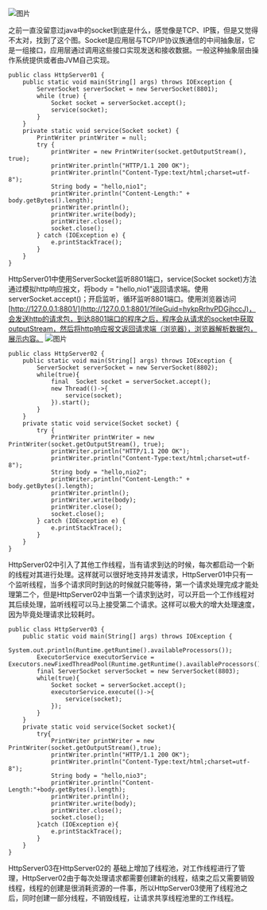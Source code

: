![图片](https://uploader.shimo.im/f/dycnu5zmtCivkQBg.png!thumbnail?fileGuid=hykpRrhvPDGjhccJ)

之前一直没留意过java中的socket到底是什么，感觉像是TCP、IP簇，但是又觉得不太对，找到了这个图。Socket是应用层与TCP/IP协议族通信的中间抽象层，它是一组接口，应用层通过调用这些接口实现发送和接收数据。一般这种抽象层由操作系统提供或者由JVM自己实现。

```plain
public class HttpServer01 {
    public static void main(String[] args) throws IOException {
        ServerSocket serverSocket = new ServerSocket(8801);
        while (true) {
            Socket socket = serverSocket.accept();
            service(socket);
        }
    }
    private static void service(Socket socket) {
        PrintWriter printWriter = null;
        try {
            printWriter = new PrintWriter(socket.getOutputStream(), true);
            printWriter.println("HTTP/1.1 200 OK");
            printWriter.println("Content-Type:text/html;charset=utf-8");
            String body = "hello,nio1";
            printWriter.println("Content-Length:" + body.getBytes().length);
            printWriter.println();
            printWriter.write(body);
            printWriter.close();
            socket.close();
        } catch (IOException e) {
            e.printStackTrace();
        }
    }
}
```
HttpServer01中使用ServerSocket监听8801端口，service(Socket socket)方法通过模拟http响应报文，将body = "hello,nio1"返回请求端。使用serverSocket.accept()；开启监听，循环监听8801端口。使用浏览器访问[http://127.0.0.1:8801/](http://127.0.0.1:8801/?fileGuid=hykpRrhvPDGjhccJ)，会发送http的请求包，到达8801端口的程序之后，程序会从请求的socket中获取outputStream，然后将http响应报文返回请求端（浏览器），浏览器解析数据包，展示内容。
![图片](https://uploader.shimo.im/f/u7h68icaUSSJtJgW.png!thumbnail?fileGuid=hykpRrhvPDGjhccJ)

```plain
public class HttpServer02 {
    public static void main(String[] args) throws IOException {
        ServerSocket serverSocket = new ServerSocket(8802);
        while(true){
            final  Socket socket = serverSocket.accept();
            new Thread(()->{
                service(socket);
            }).start();
        }
    }
    private static void service(Socket socket) {
        try {
            PrintWriter printWriter = new PrintWriter(socket.getOutputStream(), true);
            printWriter.println("HTTP/1.1 200 OK");
            printWriter.println("Content-Type:text/html;charset=utf-8");
            String body = "hello,nio2";
            printWriter.println("Content-Length:" + body.getBytes().length);
            printWriter.println();
            printWriter.write(body);
            printWriter.close();
            socket.close();
        } catch (IOException e) {
            e.printStackTrace();
        }
    }
}
```
HttpServer02中引入了其他工作线程，当有请求到达的时候，每次都启动一个新的线程对其进行处理。这样就可以很好地支持并发请求，HttpServer01中只有一个监听线程，当多个请求同时到达的时候就只能等待，第一个请求处理完成才能处理第二个，但是HttpServer02中当第一个请求到达时，可以开启一个工作线程对其后续处理，监听线程可以马上接受第二个请求。这样可以极大的增大处理速度，因为毕竟处理请求比较耗时。
```plain
public class HttpServer03 {
    public static void main(String[] args) throws IOException {
        System.out.println(Runtime.getRuntime().availableProcessors());
        ExecutorService executorService = Executors.newFixedThreadPool(Runtime.getRuntime().availableProcessors());
        final ServerSocket serverSocket = new ServerSocket(8803);
        while(true){
            Socket socket = serverSocket.accept();
            executorService.execute(()->{
                service(socket);
            });
        }
    }
    private static void service(Socket socket){
        try{
            PrintWriter printWriter = new PrintWriter(socket.getOutputStream(),true);
            printWriter.println("HTTP/1.1 200 OK");
            printWriter.println("Content-Type:text/html;charset=utf-8");
            String body = "hello,nio3";
            printWriter.println("Content-Length:"+body.getBytes().length);
            printWriter.println();
            printWriter.write(body);
            printWriter.close();
            socket.close();
        }catch (IOException e){
            e.printStackTrace();
        }
    }
}
```
HttpServer03在HttpServer02的 基础上增加了线程池，对工作线程进行了管理，HttpServer02由于每次处理请求都需要创建新的线程，结束之后又需要销毁线程，线程的创建是很消耗资源的一件事，所以HttpServer03使用了线程池之后，同时创建一部分线程，不销毁线程，让请求共享线程池里的工作线程。
